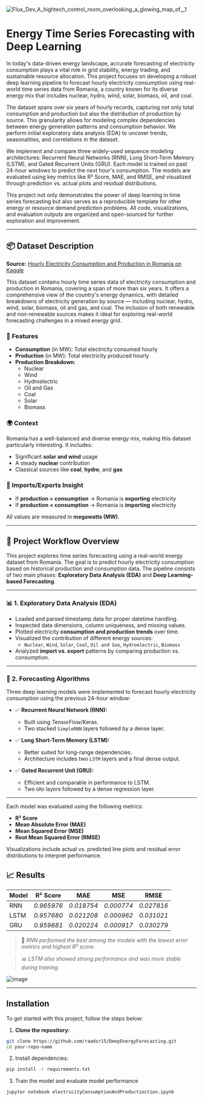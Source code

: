
![Flux_Dev_A_hightech_control_room_overlooking_a_glowing_map_of__1](https://github.com/user-attachments/assets/71e1291e-3d39-48ca-9682-f8235a2ac099)

#  Energy Time Series Forecasting with Deep Learning

In today's data-driven energy landscape, accurate forecasting of electricity consumption plays a vital role in grid stability, energy trading, and sustainable resource allocation. This project focuses on developing a robust deep learning pipeline to forecast hourly electricity consumption using real-world time series data from Romania, a country known for its diverse energy mix that includes nuclear, hydro, wind, solar, biomass, oil, and coal.

The dataset spans over six years of hourly records, capturing not only total consumption and production but also the distribution of production by source. This granularity allows for modeling complex dependencies between energy generation patterns and consumption behavior. We perform initial exploratory data analysis (EDA) to uncover trends, seasonalities, and correlations in the dataset.

We implement and compare three widely-used sequence modeling architectures: Recurrent Neural Networks (RNN), Long Short-Term Memory (LSTM), and Gated Recurrent Units (GRU). Each model is trained on past 24-hour windows to predict the next hour's consumption. The models are evaluated using key metrics like R² Score, MAE, and RMSE, and visualized through prediction vs. actual plots and residual distributions.

This project not only demonstrates the power of deep learning in time series forecasting but also serves as a reproducible template for other energy or resource demand prediction problems. All code, visualizations, and evaluation outputs are organized and open-sourced for further exploration and improvement.

---

## 📦 Dataset Description

**Source:** [Hourly Electricity Consumption and Production in Romania on Kaggle](https://www.kaggle.com/datasets/stefancomanita/hourly-electricity-consumption-and-production/data)

This dataset contains hourly time series data of electricity consumption and production in Romania, covering a span of more than six years. It offers a comprehensive view of the country's energy dynamics, with detailed breakdowns of electricity generation by source — including nuclear, hydro, wind, solar, biomass, oil and gas, and coal. The inclusion of both renewable and non-renewable sources makes it ideal for exploring real-world forecasting challenges in a mixed energy grid.

### 🔧 Features
- **Consumption** (in MW): Total electricity consumed hourly  
- **Production** (in MW): Total electricity produced hourly  
- **Production Breakdown**:
  - Nuclear  
  - Wind  
  - Hydroelectric  
  - Oil and Gas  
  - Coal  
  - Solar  
  - Biomass  

### 🌍 Context
Romania has a well-balanced and diverse energy mix, making this dataset particularly interesting. It includes:
- Significant **solar and wind** usage  
- A steady **nuclear** contribution  
- Classical sources like **coal**, **hydro**, and **gas**

### 🔁 Imports/Exports Insight
- If **production > consumption** → Romania is **exporting** electricity  
- If **production < consumption** → Romania is **importing** electricity  

All values are measured in **megawatts (MW)**.

---

## 🔧 Project Workflow Overview

This project explores time series forecasting using a real-world energy dataset from Romania. The goal is to predict hourly electricity consumption based on historical production and consumption data. The pipeline consists of two main phases: **Exploratory Data Analysis (EDA)** and **Deep Learning-based Forecasting**.

---

### 📊 1. Exploratory Data Analysis (EDA)

- Loaded and parsed timestamp data for proper datetime handling.
- Inspected data dimensions, column uniqueness, and missing values.
- Plotted electricity **consumption and production trends** over time.
- Visualized the contribution of different energy sources:
  - `Nuclear`, `Wind`, `Solar`, `Coal`, `Oil and Gas`, `Hydroelectric`, `Biomass`
- Analyzed **import vs. export** patterns by comparing production vs. consumption.

---

### 🤖 2. Forecasting Algorithms

Three deep learning models were implemented to forecast hourly electricity consumption using the previous 24-hour window:

- ✅ **Recurrent Neural Network (RNN):**
  - Built using TensorFlow/Keras.
  - Two stacked `SimpleRNN` layers followed by a dense layer.

- ✅ **Long Short-Term Memory (LSTM):**
  - Better suited for long-range dependencies.
  - Architecture includes two `LSTM` layers and a final dense output.

- ✅ **Gated Recurrent Unit (GRU):**
  - Efficient and comparable in performance to LSTM.
  - Two `GRU` layers followed by a dense regression layer.

---

Each model was evaluated using the following metrics:

- **R² Score**
- **Mean Absolute Error (MAE)**
- **Mean Squared Error (MSE)**
- **Root Mean Squared Error (RMSE)**

Visualizations include actual vs. predicted line plots and residual error distributions to interpret performance.

## 📈 Results

| Model |   R² Score   |     MAE    |     MSE    |    RMSE    |
|-------|--------------|------------|------------|------------|
| RNN   | *0.965976*   | *0.018754* | *0.000774* | *0.027816* |
| LSTM  | *0.957680*   | *0.021208* | *0.000962* | *0.031021* |
| GRU   | *0.959681*   | *0.020224* | *0.000917* | *0.030279* |

> 📌 *RNN performed the best among the models with the lowest error metrics and highest R² score.*

> 📊 *LSTM also showed strong performance and was more stable during training.*




![image](https://github.com/user-attachments/assets/a095fdef-a0aa-404d-8090-1400a73afaac)



---


##  Installation

To get started with this project, follow the steps below:

1. **Clone the repository:**

```bash
git clone https://github.com/raadsr15/DeepEnergyForecasting.git
cd your-repo-name
```

2. Install dependencies:

```bash
pip install -r requirements.txt
```

3. Train the model and evaluate model performance
   
```bash
jupyter notebook electricityConsumptionAndProductioction.ipynb
```
